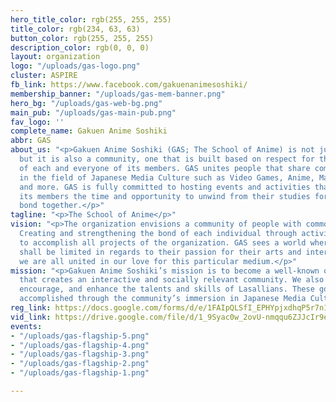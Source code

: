 ```yaml
---
hero_title_color: rgb(255, 255, 255)
title_color: rgb(234, 63, 63)
button_color: rgb(255, 255, 255)
description_color: rgb(0, 0, 0)
layout: organization
logo: "/uploads/gas-logo.png"
cluster: ASPIRE
fb_link: https://www.facebook.com/gakuenanimesoshiki/
membership_banner: "/uploads/gas-mem-banner.png"
hero_bg: "/uploads/gas-web-bg.png"
main_pub: "/uploads/gas-main-pub.png"
fav_logo: ''
complete_name: Gakuen Anime Soshiki
abbr: GAS
about_us: "<p>Gakuen Anime Soshiki (GAS; The School of Anime) is not just an organization,
  but it is also a community, one that is built based on respect for the interests
  of each and everyone of its members. GAS unites people that share common interests
  in the field of Japanese Media Culture such as Video Games, Anime, Manga, Music
  and more. GAS is fully committed to hosting events and activities that could give
  its members the time and opportunity to unwind from their studies for a bit and
  bond together.</p>"
tagline: "<p>The School of Anime</p>"
vision: "<p>The organization envisions a community of people with common interests.
  Creating and strengthening the bond of each individual through activities, we envision
  to accomplish all projects of the organization. GAS sees a world where no person
  shall be limited in regards to their passion for their arts and interests, where
  we are all united in our love for this particular medium.</p>"
mission: "<p>Gakuen Anime Soshiki’s mission is to become a well-known organization
  that creates an interactive and socially relevant community. We also aim to inspire,
  encourage, and enhance the talents and skills of Lasallians. These goals will be
  accomplished through the community’s immersion in Japanese Media Culture.</p>"
reg_link: https://docs.google.com/forms/d/e/1FAIpQLSfI_EPHYpjxdhqP5r7n17rsqHrSa9FjQMakxoZcOFBrWRiOrQ/viewform?pli=1
vid_link: https://drive.google.com/file/d/1_9Syac0w_2ovU-nmqqu6ZJJcIr9e6oTZ/preview
events:
- "/uploads/gas-flagship-5.png"
- "/uploads/gas-flagship-4.png"
- "/uploads/gas-flagship-3.png"
- "/uploads/gas-flagship-2.png"
- "/uploads/gas-flagship-1.png"

---
```

